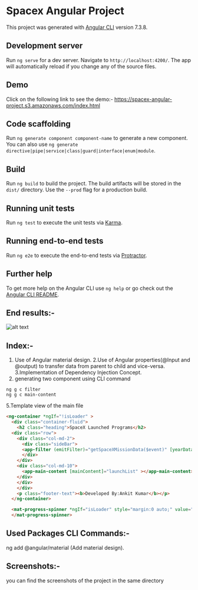 # Spacex Angular Project

This project was generated with [Angular CLI](https://github.com/angular/angular-cli) version 7.3.8.

## Development server

Run `ng serve` for a dev server. Navigate to `http://localhost:4200/`. The app will automatically reload if you change any of the source files.

## Demo
Click on the following link to see the demo:- https://spacex-angular-project.s3.amazonaws.com/index.html


## Code scaffolding

Run `ng generate component component-name` to generate a new component. You can also use `ng generate directive|pipe|service|class|guard|interface|enum|module`.

## Build

Run `ng build` to build the project. The build artifacts will be stored in the `dist/` directory. Use the `--prod` flag for a production build.

## Running unit tests

Run `ng test` to execute the unit tests via [Karma](https://karma-runner.github.io).

## Running end-to-end tests

Run `ng e2e` to execute the end-to-end tests via [Protractor](http://www.protractortest.org/).

## Further help

To get more help on the Angular CLI use `ng help` or go check out the [Angular CLI README](https://github.com/angular/angular-cli/blob/master/README.md).


## End results:-
![alt text](https://github.com/iankitchauhan/Spacex-Angular-Project/blob/master/screencapture-localhost-4200-2020-08-08-16_03_14.png)
## Index:-
1. Use of Angular material design.
2.Use of Angular properties(@Input and @output) to transfer data from parent   to  child and vice-versa.
3.Implementation of Dependency Injection Concept.
4. generating two component using CLI command
```
ng g c filter
ng g c main-content

```
5.Template view of the main file

```html
<ng-container *ngIf="!isLoader" >
  <div class="container-fluid">
    <h2 class="heading">SpaceX Launched Programs</h2>
  <div class="row">
    <div class="col-md-2">
      <div class="sideBar">
      <app-filter (emitFilter)="getSpaceXMissionData($event)" [yearData]="yearArray" ></app-filter>
      </div>
    </div>
    <div class="col-md-10">
      <app-main-content [mainContent]="launchList" ></app-main-content>
    </div>
    </div>
    </div>
    <p class="footer-text"><b>Developed By:Ankit Kumar</b></p>
  </ng-container>

  <mat-progress-spinner *ngIf="isLoader" style="margin:0 auto;" value="100" size="large" diameter="500"  mode="indeterminate">
  </mat-progress-spinner>
  ```

## Used Packages CLI Commands:-
ng add @angular/material (Add material design).


## Screenshots:-
you can find the screenshots of the project in the same directory

